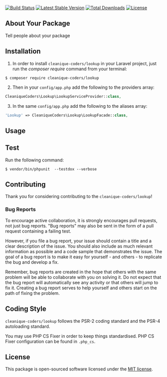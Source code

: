 
[![Build Status](https://travis-ci.org/cleanique-coders/lookup.svg?branch=master)](https://travis-ci.org/cleanique-coders/lookup) [![Latest Stable Version](https://poser.pugx.org/cleanique-coders/lookup/v/stable)](https://packagist.org/packages/cleanique-coders/lookup) [![Total Downloads](https://poser.pugx.org/cleanique-coders/lookup/downloads)](https://packagist.org/packages/cleanique-coders/lookup) [![License](https://poser.pugx.org/cleanique-coders/lookup/license)](https://packagist.org/packages/cleanique-coders/lookup)

## About Your Package

Tell people about your package

## Installation

1. In order to install `cleanique-coders/lookup` in your Laravel project, just run the *composer require* command from your terminal:

```
$ composer require cleanique-coders/lookup
```

2. Then in your `config/app.php` add the following to the providers array:

```php
CleaniqueCoders\Lookup\LookupServiceProvider::class,
```

3. In the same `config/app.php` add the following to the aliases array:

```php
'Lookup' => CleaniqueCoders\Lookup\LookupFacade::class,
```

## Usage

## Test

Run the following command:

```
$ vendor/bin/phpunit  --testdox --verbose
```

## Contributing

Thank you for considering contributing to the `cleanique-coders/lookup`!

### Bug Reports

To encourage active collaboration, it is strongly encourages pull requests, not just bug reports. "Bug reports" may also be sent in the form of a pull request containing a failing test.

However, if you file a bug report, your issue should contain a title and a clear description of the issue. You should also include as much relevant information as possible and a code sample that demonstrates the issue. The goal of a bug report is to make it easy for yourself - and others - to replicate the bug and develop a fix.

Remember, bug reports are created in the hope that others with the same problem will be able to collaborate with you on solving it. Do not expect that the bug report will automatically see any activity or that others will jump to fix it. Creating a bug report serves to help yourself and others start on the path of fixing the problem.

## Coding Style

`cleanique-coders/lookup` follows the PSR-2 coding standard and the PSR-4 autoloading standard. 

You may use PHP CS Fixer in order to keep things standardised. PHP CS Fixer configuration can be found in `.php_cs`.

## License

This package is open-sourced software licensed under the [MIT license](http://opensource.org/licenses/MIT).